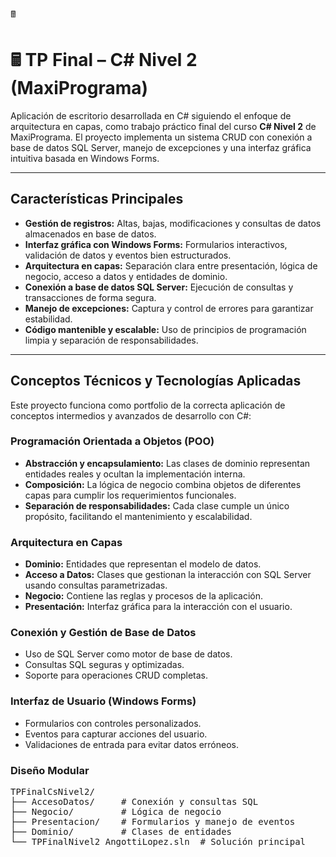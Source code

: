 🖩<h1>🖩 TP Final – C# Nivel 2 (MaxiPrograma)</h1>
<p>
Aplicación de escritorio desarrollada en C# siguiendo el enfoque de arquitectura en capas, como trabajo práctico final del curso <strong>C# Nivel 2</strong> de MaxiPrograma.  
El proyecto implementa un sistema CRUD con conexión a base de datos SQL Server, manejo de excepciones y una interfaz gráfica intuitiva basada en Windows Forms.
</p>

<hr>

<h2>Características Principales</h2>
<ul>
  <li><strong>Gestión de registros:</strong> Altas, bajas, modificaciones y consultas de datos almacenados en base de datos.</li>
  <li><strong>Interfaz gráfica con Windows Forms:</strong> Formularios interactivos, validación de datos y eventos bien estructurados.</li>
  <li><strong>Arquitectura en capas:</strong> Separación clara entre presentación, lógica de negocio, acceso a datos y entidades de dominio.</li>
  <li><strong>Conexión a base de datos SQL Server:</strong> Ejecución de consultas y transacciones de forma segura.</li>
  <li><strong>Manejo de excepciones:</strong> Captura y control de errores para garantizar estabilidad.</li>
  <li><strong>Código mantenible y escalable:</strong> Uso de principios de programación limpia y separación de responsabilidades.</li>
</ul>

<hr>

<h2>Conceptos Técnicos y Tecnologías Aplicadas</h2>
<p>
Este proyecto funciona como portfolio de la correcta aplicación de conceptos intermedios y avanzados de desarrollo con C#:
</p>

<h3>Programación Orientada a Objetos (POO)</h3>
<ul>
  <li><strong>Abstracción y encapsulamiento:</strong> Las clases de dominio representan entidades reales y ocultan la implementación interna.</li>
  <li><strong>Composición:</strong> La lógica de negocio combina objetos de diferentes capas para cumplir los requerimientos funcionales.</li>
  <li><strong>Separación de responsabilidades:</strong> Cada clase cumple un único propósito, facilitando el mantenimiento y escalabilidad.</li>
</ul>

<h3>Arquitectura en Capas</h3>
<ul>
  <li><strong>Dominio:</strong> Entidades que representan el modelo de datos.</li>
  <li><strong>Acceso a Datos:</strong> Clases que gestionan la interacción con SQL Server usando consultas parametrizadas.</li>
  <li><strong>Negocio:</strong> Contiene las reglas y procesos de la aplicación.</li>
  <li><strong>Presentación:</strong> Interfaz gráfica para la interacción con el usuario.</li>
</ul>

<h3>Conexión y Gestión de Base de Datos</h3>
<ul>
  <li>Uso de SQL Server como motor de base de datos.</li>
  <li>Consultas SQL seguras y optimizadas.</li>
  <li>Soporte para operaciones CRUD completas.</li>
</ul>

<h3>Interfaz de Usuario (Windows Forms)</h3>
<ul>
  <li>Formularios con controles personalizados.</li>
  <li>Eventos para capturar acciones del usuario.</li>
  <li>Validaciones de entrada para evitar datos erróneos.</li>
</ul>

<h3>Diseño Modular</h3>
<pre>
TPFinalCsNivel2/
├── AccesoDatos/     # Conexión y consultas SQL
├── Negocio/         # Lógica de negocio
├── Presentacion/    # Formularios y manejo de eventos
├── Dominio/         # Clases de entidades
└── TPFinalNivel2_AngottiLopez.sln  # Solución principal
</pre>
